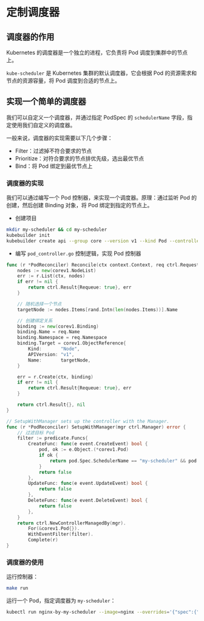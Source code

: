 # 定制调度器

## 调度器的作用

Kubernetes 的调度器是一个独立的进程，它负责将 Pod 调度到集群中的节点上。

`kube-scheduler` 是 Kubernetes 集群的默认调度器，它会根据 Pod 的资源需求和节点的资源容量，将 Pod 调度到合适的节点上。

## 实现一个简单的调度器

我们可以自定义一个调度器，并通过指定 PodSpec 的 `schedulerName` 字段，指定使用我们自定义的调度器。

一般来说，调度器的实现需要以下几个步骤：

- Filter：过滤掉不符合要求的节点
- Prioritize：对符合要求的节点排优先级，选出最优节点
- Bind：将 Pod 绑定到最优节点上

### 调度器的实现

我们可以通过编写一个 Pod 控制器，来实现一个调度器。原理：通过监听 Pod 的创建，然后创建 Binding 对象，将 Pod 绑定到指定的节点上。

- 创建项目

```bash
mkdir my-scheduler && cd my-scheduler
kubebuilder init
kubebuilder create api --group core --version v1 --kind Pod --controller=true
```

- 编写 `pod_controller.go` 控制逻辑，实现 Pod 控制器

```go
func (r *PodReconciler) Reconcile(ctx context.Context, req ctrl.Request) (ctrl.Result, error) {
    nodes := new(corev1.NodeList)
    err := r.List(ctx, nodes)
    if err != nil {
        return ctrl.Result{Requeue: true}, err
    }

    // 随机选择一个节点
    targetNode := nodes.Items[rand.Intn(len(nodes.Items))].Name

    // 创建绑定关系
    binding := new(corev1.Binding)
    binding.Name = req.Name
    binding.Namespace = req.Namespace
    binding.Target = corev1.ObjectReference{
        Kind:       "Node",
        APIVersion: "v1",
        Name:       targetNode,
    }

    err = r.Create(ctx, binding)
    if err != nil {
        return ctrl.Result{Requeue: true}, err
    }

    return ctrl.Result{}, nil
}

// SetupWithManager sets up the controller with the Manager.
func (r *PodReconciler) SetupWithManager(mgr ctrl.Manager) error {
    // 过滤目标 Pod
    filter := predicate.Funcs{
        CreateFunc: func(e event.CreateEvent) bool {
            pod, ok := e.Object.(*corev1.Pod)
            if ok {
                return pod.Spec.SchedulerName == "my-scheduler" && pod.Spec.NodeName == ""
            }
            return false
        },
        UpdateFunc: func(e event.UpdateEvent) bool {
            return false
        },
        DeleteFunc: func(e event.DeleteEvent) bool {
            return false
        },
    }
    return ctrl.NewControllerManagedBy(mgr).
        For(&corev1.Pod{}).
        WithEventFilter(filter).
        Complete(r)
}
```

### 调度器的使用

运行控制器：

```bash
make run
```

运行一个 Pod，指定调度器为 `my-scheduler`：

```bash
kubectl run nginx-by-my-scheduler --image=nginx --overrides='{"spec":{"schedulerName":"my-scheduler"}}'
```
